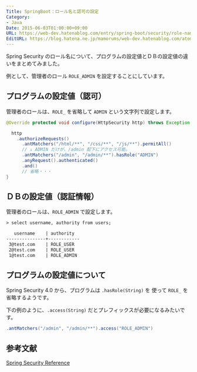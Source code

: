 ```yaml
---
Title: SpringBoot：ロール名と認可の設定
Category:
- Java
Date: 2015-06-03T01:00:00+09:00
URL: https://web-dev.hatenablog.com/entry/spring-boot/security/role-name
EditURL: https://blog.hatena.ne.jp/mamorums/web-dev.hatenablog.com/atom/entry/10328749687179338700
---
```


Spring Security のロール名について、プログラムの設定値とＤＢの設定値の違いをまとめてみました。

例として、管理者のロール `ROLE_ADMIN` を設定することにしています。


## プログラムの設定値（認可）
管理者のロールは、`ROLE_` を省略して `ADMIN` という文字列で設定します。

```java
@Override protected void configure(HttpSecurity http) throws Exception {

  http
    .authorizeRequests()
      .antMatchers("/html/**", "/css/**", "/js/**").permitAll()
      // ↓ ADMIN だけが、/admin 配下にアクセス可能。
      .antMatchers("/admin", "/admin/**").hasRole("ADMIN")
      .anyRequest().authenticated()
      .and()
      // 省略・・・
}
```

## ＤＢの設定値（認証情報）
管理者のロールは、`ROLE_ADMIN` で設定します。

```txt
> select username, authority from users;

   username    | authority
---------------+------------
 3@test.com    | ROLE_USER
 2@test.com    | ROLE_USER
 1@test.com    | ROLE_ADMIN
```


## プログラムの設定値について
Spring Security 4.0 から、プログラムは `.hasRole(String)` を 使って `ROLE_` を省略するようです。

下の例のように、`.access(String)` だとプレフィックスが必要になるみたいです。

```java
.antMatchers("/admin", "/admin/**").access("ROLE_ADMIN")	
```


## 参考文献
[Spring Security Reference](http://docs.spring.io/spring-security/site/docs/current/reference/htmlsingle/)
